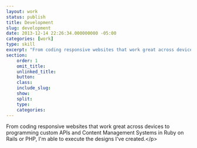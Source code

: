 ```yaml
---
layout: work
status: publish
title: Development
slug: development
date: 2013-12-14 22:26:34.000000000 -05:00
categories: [work]
type: skill
excerpt: "From coding responsive websites that work great across devices to programming custom APIs and Content Management Systems in Ruby on Rails or PHP, I'm able to execute the designs I've created."
section:
    order: 1
    omit_title:
    unlinked_title:
    button:
    class: 
    include_slug: 
    show: 
    split:
    type:
    categories:
---
```

<p>From coding responsive websites that work great across devices to programming custom APIs and Content Management Systems in Ruby on Rails or PHP, I'm able to execute the designs I've created.<&#47;p>
